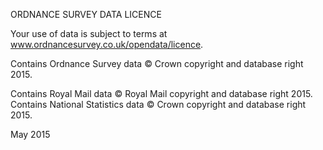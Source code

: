 ORDNANCE SURVEY DATA LICENCE

Your use of data is subject to terms at www.ordnancesurvey.co.uk/opendata/licence.

Contains Ordnance Survey data © Crown copyright and database right 2015.

Contains Royal Mail data © Royal Mail copyright and database right 2015.
Contains National Statistics data © Crown copyright and database right 2015.

May 2015
